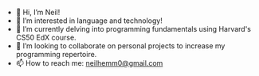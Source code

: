 - 👋 Hi, I’m Neil!
- 👀 I’m interested in language and technology!
- 🌱 I’m currently delving into programming fundamentals using Harvard's CS50 EdX course.
- 💞️ I’m looking to collaborate on personal projects to increase my programming repertoire. 
- 📫 How to reach me: neilhemm0@gmail.com

<!---
PeglegDuck/PeglegDuck is a ✨ special ✨ repository because its `README.md` (this file) appears on your GitHub profile.
You can click the Preview link to take a look at your changes.
--->
